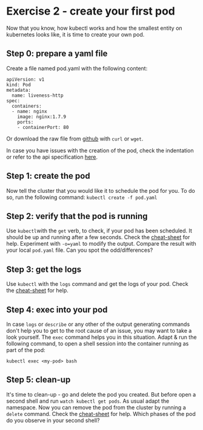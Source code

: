 # Exercise 2 - create your first pod
Now that you know, how kubectl works and how the smallest entity on kubernetes looks like, it is time to create your own pod.

## Step 0: prepare a yaml file
Create a file named pod.yaml with the following content:
```
apiVersion: v1
kind: Pod
metadata:
  name: liveness-http
spec:
  containers:
  - name: nginx
    image: nginx:1.7.9
    ports:
    - containerPort: 80
```
Or download the raw file from [github](https://github.wdf.sap.corp/raw/D051945/docker-k8s-training/master/kubernetes/pod_example.yaml) with `curl` or `wget`.

In case you have issues with the creation of the pod, check the indentation or refer to the api specification [here](https://kubernetes.io/docs/reference/).

## Step 1: create the pod
Now tell the cluster that you would like it to schedule the pod for you. To do so, run the following command:
`kubectl create -f pod.yaml`

## Step 2: verify that the pod is running
Use `kubectl`with the `get` verb, to check, if your pod has been scheduled. It should be up and running after a few seconds. Check the [cheat-sheet](https://github.wdf.sap.corp/D051945/docker-k8s-training/blob/master/cheat-sheet.md) for help.
Experiment with `-o=yaml` to modify the output. Compare the result with your local `pod.yaml` file. Can you spot the odd/differences?

## Step 3: get the logs
Use `kubectl` with the `logs` command and get the logs of your pod. Check the [cheat-sheet](https://github.wdf.sap.corp/D051945/docker-k8s-training/blob/master/cheat-sheet.md) for help.

## Step 4: exec into your pod
In case `logs` or `describe` or any other of the output generating commands don't help you to get to the root cause of an issue, you may want to take a look yourself.
The `exec` command helps you in this situation. Adapt & run the following command, to open a shell session into the container running as part of the pod:

`kubectl exec <my-pod> bash`

## Step 5: clean-up
It's time to clean-up - go and delete the pod you created. But before open a second shell and run `watch kubectl get pods`. As usual adapt the namespace.
Now you can remove the pod from the cluster by running a `delete` command. Check the [cheat-sheet](https://github.wdf.sap.corp/D051945/docker-k8s-training/blob/master/cheat-sheet.md) for help.
Which phases of the pod do you observe in your second shell?
